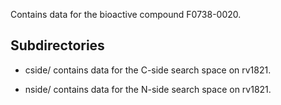Contains data for the bioactive compound F0738-0020.

## Subdirectories

- cside/ contains data for the C-side search space on rv1821.

- nside/ contains data for the N-side search space on rv1821.


